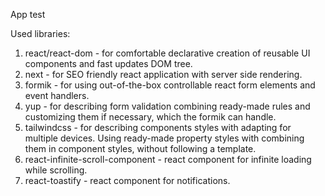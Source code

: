 App test

Used libraries:
1. react/react-dom - for comfortable declarative creation of reusable UI components and fast updates DOM tree.
2. next - for SEO friendly react application with server side rendering.
3. formik - for using out-of-the-box controllable react form elements and event handlers.
4. yup - for describing form validation combining ready-made rules and customizing them if necessary, which the formik can handle.
5. tailwindcss - for describing components styles with adapting for multiple devices. Using ready-made property styles with combining them in component styles, without following a template.
6. react-infinite-scroll-component - react component for infinite loading while scrolling.
7. react-toastify - react component for notifications.
